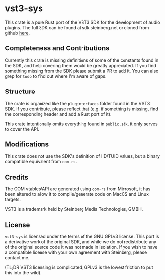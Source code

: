 # vst3-sys

This crate is a pure Rust port of the VST3 SDK for the development of audio plugins. The full SDK can be found at 
sdk.steinberg.net or cloned from github [here](https://github.com/steinbergmedia/vst3sdk). 

## Completeness and Contributions

Currently this crate is missing definitions of some of the constants found in the SDK, and help covering them would be 
greatly appreciated. If you find something missing from the SDK please submit a PR to add it. You can also grep for `todo`
to find out where I'm aware of gaps. 

## Structure

The crate is organized like the `pluginterfaces` folder found in the VST3 SDK. If you contribute, please reflect that
(e.g. if something is missing, find the corresponding header and add a Rust port of it). 

This crate intentionally omits everything found in `public.sdk`, it only serves to cover the API. 

## Modifications 

This crate does not use the SDK's definition of IID/TUID values, but a binary compatible equivalent from `com-rs`. 

## Credits

The COM vtables/API are generated using `com-rs` from Microsoft, it has been altered to allow it to compile/generate
code on MacOS and Linux targets. 

VST3 is a trademark held by Steinberg Media Technologies, GMBH. 

## License

`vst3-sys` is licensed under the terms of the GNU GPLv3 license. This port is a derivative work of the original SDK, and
while we do not redistribute any of the original source code it was not made in isolation. If you wish to have a compatible 
license with your own agreement with Steinberg, please contact me. 

(TL;DR VST3 licensing is complicated, GPLv3 is the lowest friction to put this into the wild). 

